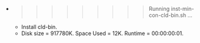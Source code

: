 * >>>>>>>>> Running inst-min-con-cld-bin.sh ...
  * Install cld-bin.
  * Disk size = 917780K. Space Used = 12K. Runtime = 00:00:00:01.

